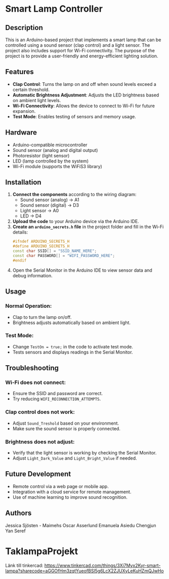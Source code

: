 # Smart Lamp Controller

## Description

This is an Arduino-based project that implements a smart lamp that can be controlled using a sound sensor (clap control) and a light sensor. The project also includes support for Wi-Fi connectivity. The purpose of the project is to provide a user-friendly and energy-efficient lighting solution.

## Features

- **Clap Control**: Turns the lamp on and off when sound levels exceed a certain threshold.
- **Automatic Brightness Adjustment**: Adjusts the LED brightness based on ambient light levels.
- **Wi-Fi Connectivity**: Allows the device to connect to Wi-Fi for future expansion.
- **Test Mode**: Enables testing of sensors and memory usage.

## Hardware

- Arduino-compatible microcontroller
- Sound sensor (analog and digital output)
- Photoresistor (light sensor)
- LED (lamp controlled by the system)
- Wi-Fi module (supports the WiFiS3 library)

## Installation

1. **Connect the components** according to the wiring diagram:
   - Sound sensor (analog) → A1
   - Sound sensor (digital) → D3
   - Light sensor → A0
   - LED → D4
2. **Upload the code** to your Arduino device via the Arduino IDE.
3. **Create an `arduino_secrets.h` file** in the project folder and fill in the Wi-Fi details:
   ```cpp
   #ifndef ARDUINO_SECRETS_H
   #define ARDUINO_SECRETS_H
   const char SSID[] = "SSID_NAME_HERE";
   const char PASSWORD[] = "WIFI_PASSWORD_HERE";
   #endif
4. Open the Serial Monitor in the Arduino IDE to view sensor data and debug information.

## Usage

### Normal Operation:
- Clap to turn the lamp on/off.
- Brightness adjusts automatically based on ambient light.

### Test Mode:
- Change `TestOn = true;` in the code to activate test mode.
- Tests sensors and displays readings in the Serial Monitor.

## Troubleshooting

### Wi-Fi does not connect:
- Ensure the SSID and password are correct.
- Try reducing `WIFI_RECONNECTION_ATTEMPTS`.

### Clap control does not work:
- Adjust `Sound_Treshold` based on your environment.
- Make sure the sound sensor is properly connected.

### Brightness does not adjust:
- Verify that the light sensor is working by checking the Serial Monitor.
- Adjust `Light_Dark_Value` and `Light_Bright_Value` if needed.

## Future Development
- Remote control via a web page or mobile app.
- Integration with a cloud service for remote management.
- Use of machine learning to improve sound recognition.

## Authors
Jessica Sjösten - Maimehs
Oscar Asserlund
Emanuela Asiedu
Chengjun Yan
Seref




# TaklampaProjekt

Länk till tinkercad:
https://www.tinkercad.com/things/3Xi7Myx2Kyr-smart-lampa?sharecode=aGGOfHm3zqtYueofBSl5g6LcX2ZJUXyLeKuHZmQJwHo
